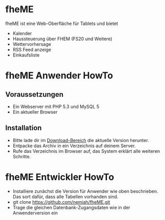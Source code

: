 fheME
=====

fheME ist eine Web-Oberfläche für Tablets und bietet

* Kalender
* Haussteuerung über FHEM (FS20 und Weitere)
* Wettervorhersage
* RSS Feed anzeige
* Einkaufsliste

fheME Anwender HowTo
====================

Voraussetzungen
---------------

* Ein Webserver mit PHP 5.3 und MySQL 5
* Ein aktueller Browser


Installation
------------

* Bitte lade dir im [Download-Bereich](https://github.com/nemiah/fheME/downloads) die aktuelle Version herunter.
* Entpacke das Archiv in ein Verzeichnis auf deinem Server.
* Rufe das Verzeichnis im Browser auf, das System erklärt alle weiteren Schritte.


fheME Entwickler HowTo
======================

* Installiere zunächst die Version für Anwender wie oben beschrieben. Das sort dafür, dass alle Tabellen vorhanden sind.
* git clone https://github.com/nemiah/fheME.git
* Trage die gleichen Datenbank-Zugangsdaten wie in der Anwenderversion ein